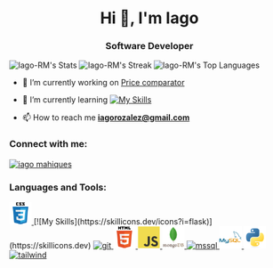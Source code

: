 <h1 align="center">Hi 👋, I'm Iago</h1>
<h3 align="center">Software Developer</h3>

![Iago-RM's Stats](https://github-readme-stats.vercel.app/api?username=Iago-RM&theme=calm&show_icons=true&hide_border=true&count_private=true)
![Iago-RM's Streak](https://github-readme-streak-stats.herokuapp.com/?user=Iago-RM&theme=calm&hide_border=true)
![Iago-RM's Top Languages](https://github-readme-stats.vercel.app/api/top-langs/?username=Iago-RM&theme=calm&show_icons=true&hide_border=true&layout=compact)

- 🔭 I’m currently working on [Price comparator](https://github.com/Iago-RM/Consultor-preco)

- 🌱 I’m currently learning [![My Skills](https://skillicons.dev/icons?i=java)](https://skillicons.dev)

- 📫 How to reach me **iagorozalez@gmail.com**

<h3 align="left">Connect with me:</h3>
<p align="left">
<a href="https://linkedin.com/in/iago-mahiques" target="blank"><img align="center" src="https://raw.githubusercontent.com/rahuldkjain/github-profile-readme-generator/master/src/images/icons/Social/linked-in-alt.svg" alt="iago mahiques" height="30" width="40" /></a>
</p>

<h3 align="left">Languages and Tools:</h3>
<p align="left"> <a href="https://www.w3schools.com/css/" target="_blank" rel="noreferrer"> <img src="https://raw.githubusercontent.com/devicons/devicon/master/icons/css3/css3-original-wordmark.svg" alt="css3" width="40" height="40"/> </a>[![My Skills](https://skillicons.dev/icons?i=flask)](https://skillicons.dev) <a href="https://git-scm.com/" target="_blank" rel="noreferrer"> <img src="https://www.vectorlogo.zone/logos/git-scm/git-scm-icon.svg" alt="git" width="40" height="40"/> </a> <a href="https://www.w3.org/html/" target="_blank" rel="noreferrer"> <img src="https://raw.githubusercontent.com/devicons/devicon/master/icons/html5/html5-original-wordmark.svg" alt="html5" width="40" height="40"/> </a> <a href="https://developer.mozilla.org/en-US/docs/Web/JavaScript" target="_blank" rel="noreferrer"> <img src="https://raw.githubusercontent.com/devicons/devicon/master/icons/javascript/javascript-original.svg" alt="javascript" width="40" height="40"/> </a> <a href="https://www.mongodb.com/" target="_blank" rel="noreferrer"> <img src="https://raw.githubusercontent.com/devicons/devicon/master/icons/mongodb/mongodb-original-wordmark.svg" alt="mongodb" width="40" height="40"/> </a> <a href="https://www.microsoft.com/en-us/sql-server" target="_blank" rel="noreferrer"> <img src="https://www.svgrepo.com/show/303229/microsoft-sql-server-logo.svg" alt="mssql" width="40" height="40"/> </a> <a href="https://www.mysql.com/" target="_blank" rel="noreferrer"> <img src="https://raw.githubusercontent.com/devicons/devicon/master/icons/mysql/mysql-original-wordmark.svg" alt="mysql" width="40" height="40"/> </a> <a href="https://www.python.org" target="_blank" rel="noreferrer"> <img src="https://raw.githubusercontent.com/devicons/devicon/master/icons/python/python-original.svg" alt="python" width="40" height="40"/> </a> <a href="https://tailwindcss.com/" target="_blank" rel="noreferrer"> <img src="https://www.vectorlogo.zone/logos/tailwindcss/tailwindcss-icon.svg" alt="tailwind" width="40" height="40"/> </a> </p>
